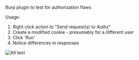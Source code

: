 Burp plugin to test for authorization flaws

Usage:
1. Right click action to "Send request(s) to Authz"
2. Create a modified cookie - presumably for a different user
3. Click 'Run'
4. Notice differences in responses

![Alt text](https://raw.github.com/wuntee/BurpAuthzPlugin/master/screenshots/Authz.png)

